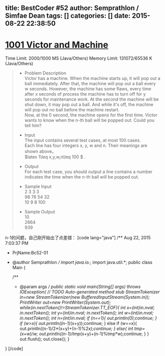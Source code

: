 title: BestCoder #52
author: Semprathlon / Simfae Dean
tags: []
categories: []
date: 2015-08-22 22:38:50
---
[1001 Victor and Machine](http://bestcoder.hdu.edu.cn/contests/contest_showproblem.php?cid=619&pid=1001)
====
Time Limit: 2000/1000 MS (Java/Others)  Memory Limit: 131072/65536 K (Java/Others)    
> * Problem Description   
> Victor has a machine. When the machine starts up, it will pop out a ball immediately. After that, the machine will pop out a ball every w seconds. However, the machine has some flaws, every time after x seconds of process the machine has to turn off for y seconds for maintenance work. At the second the machine will be shut down, it may pop out a ball. And while it's off, the machine will pop out no ball before the machine restart.   
> Now, at the 0 second, the machine opens for the first time. Victor wants to know when the n-th ball will be popped out. Could you tell him?   
> 
> * Input   
> The input contains several test cases, at most 100 cases.   
> Each line has four integers x, y, w and n. Their meanings are shown above。   
>  $latex 1\leq x,y,w,n\leq 100 $ .   
> 
> * Output   
> For each test case, you should output a line contains a number indicates the time when the n-th ball will be popped out.   
> 
> * Sample Input   
> 2 3 3 3   
> 98 76 54 32   
> 10 9 8 100   
> 
> * Sample Output   
> 10   
> 2664   
> 939   

n-1的问题，自己刚开始出了点差错：
[code lang="java"]
/** Aug 22, 2015 7:03:37 PM
 * PrjName:Bc52-01
 * @author Semprathlon
 */
import java.io.*;
import java.util.*;
public class Main {

    /**
     * @param args
     */
    public static void main(String[] args) throws IOException{
        // TODO Auto-generated method stub
        StreamTokenizer in=new StreamTokenizer(new BufferedInputStream(System.in));
        PrintWriter out=new PrintWriter(System.out);
        while(in.nextToken()!=StreamTokenizer.TT_EOF){
            int x=(int)in.nval;
            in.nextToken();
            int y=(int)in.nval;
            in.nextToken();
            int w=(int)in.nval;
            in.nextToken();
            int n=(int)in.nval;
            if (n==1){
                out.println(0);continue;
            }
            if (w&gt;x){
                out.println((n-1)*(x+y));continue;
            }
            else if (w==x){
                out.println((n-1)/2*(x+y)+(n-1)%2*x);continue;
            }
            else{
                int tmp=(x+w)/w;
                out.println((n-1)/tmp*(x+y)+(n-1)%tmp*w);continue;
            }
        }
        out.flush();
        out.close();
    }

}
[/code]